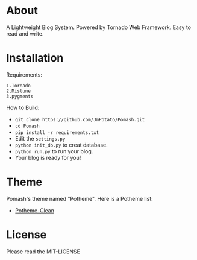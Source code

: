 About
======

A Lightweight Blog System. Powered by Tornado Web Framework. Easy to read and write.

Installation
======

Requirements:

    1.Tornado
    2.Mistune
    3.pygments

How to Build:

* `git clone https://github.com/JmPotato/Pomash.git`
* `cd Pomash`
* `pip install -r requirements.txt`
* Edit the `settings.py`
* `python init_db.py` to creat database.
* `python run.py` to run your blog.
* Your blog is ready for you!

Theme
=====

Pomash's theme named "Potheme". Here is a Potheme list:

* [Potheme-Clean](https://github.com/JmPotato/Potheme-Clean)

License
=====

Please read the MIT-LICENSE
